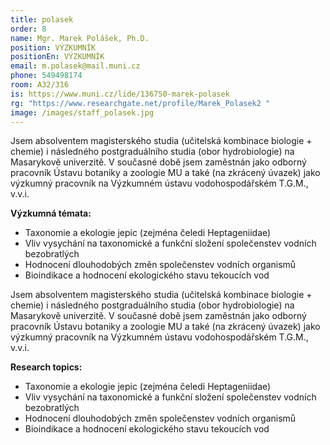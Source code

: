 ```yaml
---
title: polasek
order: 8
name: Mgr. Marek Polášek, Ph.D.
position: VÝZKUMNÍK
positionEn: VÝZKUMNÍK
email: m.polasek@mail.muni.cz
phone: 549498174
room: A32/316
is: https://www.muni.cz/lide/136750-marek-polasek
rg: "https://www.researchgate.net/profile/Marek_Polasek2 "
image: /images/staff_polasek.jpg
---
```

<div class="cz">


Jsem absolventem magisterského studia (učitelská kombinace biologie + chemie) i následného
 postgraduálního studia (obor hydrobiologie) na Masarykově univerzitě. V současné době jsem
 zaměstnán jako odborný pracovník Ústavu botaniky a zoologie MU a také (na zkrácený úvazek) jako výzkumný pracovník na Výzkumném ústavu vodohospodářském T.G.M., v.v.i.

**Výzkumná témata:**

* Taxonomie a ekologie jepic (zejména čeledi Heptageniidae)
* Vliv vysychání na taxonomické a funkční složení společenstev vodních bezobratlých
* Hodnocení dlouhodobých změn společenstev vodních organismů
* Bioindikace a hodnocení ekologického stavu tekoucích vod

</div>

<div class="en">


Jsem absolventem magisterského studia (učitelská kombinace biologie + chemie) i následného
 postgraduálního studia (obor hydrobiologie) na Masarykově univerzitě. V současné době jsem
 zaměstnán jako odborný pracovník Ústavu botaniky a zoologie MU a také (na zkrácený úvazek) jako výzkumný pracovník na Výzkumném ústavu vodohospodářském T.G.M., v.v.i.

**Research topics:**

* Taxonomie a ekologie jepic (zejména čeledi Heptageniidae)
* Vliv vysychání na taxonomické a funkční složení společenstev vodních bezobratlých
* Hodnocení dlouhodobých změn společenstev vodních organismů
* Bioindikace a hodnocení ekologického stavu tekoucích vod

</div>
